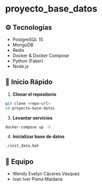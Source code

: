 # proyecto_base_datos

## ⚙️ Tecnologías

- PostgreSQL 15
- MongoDB
- Redis
- Docker & Docker Compose
- Python (Faker)
- Node.js

## 🚀 Inicio Rápido

1. **Clonar el repositorio**
```bash
git clone <repo-url>
cd proyecto-base-datos
```

3. **Levantar servicios**
```bash
docker-compose up -d
```

4. **Inicializar base de datos**
```bash
./init_data.bat
```


## 👥 Equipo

- Wendy Evelyn Cáceres Vasquez
- Ivan Iver Poma Maidana
